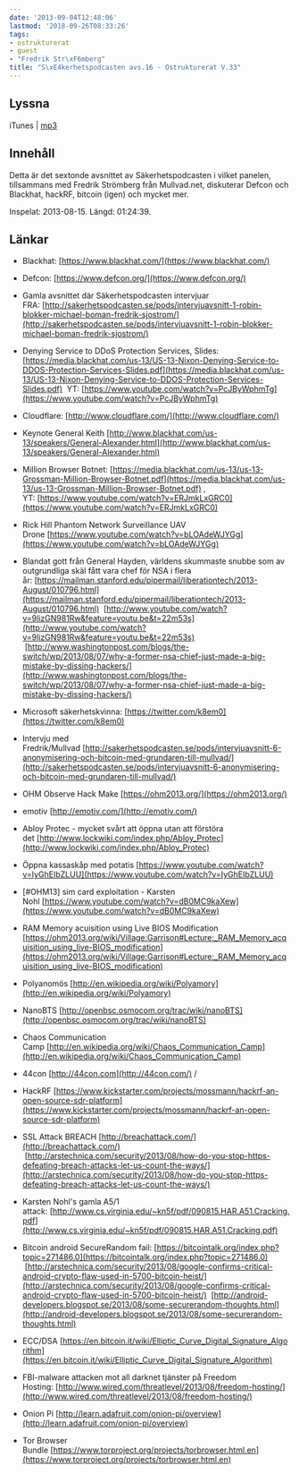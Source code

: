 ```yaml
---
date: '2013-09-04T12:48:06'
lastmod: '2018-09-26T08:33:26'
tags:
- ostrukturerat
- guest
- "Fredrik Str\xF6mberg"
title: "S\xE4kerhetspodcasten avs.16 - Ostrukturerat V.33"
---
```

## Lyssna

iTunes \| [mp3](http://traffic.libsyn.com/sakerhetspodcasten/ostrukturerad_klippt_mixdown3.mp3)

## Innehåll

Detta är det sextonde avsnittet av Säkerhetspodcasten i vilket panelen, tillsammans
med Fredrik Strömberg från Mullvad.net, diskuterar Defcon och Blackhat, hackRF, bitcoin
(igen) och mycket mer.

Inspelat: 2013-08-15. Längd: 01:24:39.

## Länkar

* Blackhat: [https://www.blackhat.com/](https://www.blackhat.com/)

* Defcon: [https://www.defcon.org/](https://www.defcon.org/)

* Gamla avsnittet där Säkerhetspodcasten intervjuar FRA: [http://sakerhetspodcasten.se/pods/intervjuavsnitt-1-robin-blokker-michael-boman-fredrik-sjostrom/](http://sakerhetspodcasten.se/pods/intervjuavsnitt-1-robin-blokker-michael-boman-fredrik-sjostrom/)

* Denying Service to DDoS Protection Services, Slides: [https://media.blackhat.com/us-13/US-13-Nixon-Denying-Service-to-DDOS-Protection-Services-Slides.pdf](https://media.blackhat.com/us-13/US-13-Nixon-Denying-Service-to-DDOS-Protection-Services-Slides.pdf)  YT: [https://www.youtube.com/watch?v=PcJByWphmTg](https://www.youtube.com/watch?v=PcJByWphmTg)

* Cloudflare: [http://www.cloudflare.com/](http://www.cloudflare.com/)

* Keynote General Keith [http://www.blackhat.com/us-13/speakers/General-Alexander.html](http://www.blackhat.com/us-13/speakers/General-Alexander.html)

* Million Browser Botnet: [https://media.blackhat.com/us-13/us-13-Grossman-Million-Browser-Botnet.pdf](https://media.blackhat.com/us-13/us-13-Grossman-Million-Browser-Botnet.pdf) , YT: [https://www.youtube.com/watch?v=ERJmkLxGRC0](https://www.youtube.com/watch?v=ERJmkLxGRC0)

* Rick Hill Phantom Network Surveillance UAV Drone [https://www.youtube.com/watch?v=bLOAdeWJYGg](https://www.youtube.com/watch?v=bLOAdeWJYGg)

* Blandat gott från General Hayden, världens skummaste snubbe som av outgrundliga skäl fått vara chef för NSA i flera år: [https://mailman.stanford.edu/pipermail/liberationtech/2013-August/010796.html](https://mailman.stanford.edu/pipermail/liberationtech/2013-August/010796.html)  [http://www.youtube.com/watch?v=9lizGN981Rw&feature=youtu.be&t=22m53s](http://www.youtube.com/watch?v=9lizGN981Rw&feature=youtu.be&t=22m53s)  [http://www.washingtonpost.com/blogs/the-switch/wp/2013/08/07/why-a-former-nsa-chief-just-made-a-big-mistake-by-dissing-hackers/](http://www.washingtonpost.com/blogs/the-switch/wp/2013/08/07/why-a-former-nsa-chief-just-made-a-big-mistake-by-dissing-hackers/)

* Microsoft säkerhetskvinna: [https://twitter.com/k8em0](https://twitter.com/k8em0)

* Intervju med Fredrik/Mullvad [http://sakerhetspodcasten.se/pods/intervjuavsnitt-6-anonymisering-och-bitcoin-med-grundaren-till-mullvad/](http://sakerhetspodcasten.se/pods/intervjuavsnitt-6-anonymisering-och-bitcoin-med-grundaren-till-mullvad/)

* OHM Observe Hack Make [https://ohm2013.org/](https://ohm2013.org/)

* emotiv [http://emotiv.com/](http://emotiv.com/)

* Abloy Protec - mycket svårt att öppna utan att förstöra det [http://www.lockwiki.com/index.php/Abloy_Protec](http://www.lockwiki.com/index.php/Abloy_Protec)

* Öppna kassaskåp med potatis [https://www.youtube.com/watch?v=IyGhEIbZLUU](https://www.youtube.com/watch?v=IyGhEIbZLUU)

* [#OHM13] sim card exploitation - Karsten Nohl [https://www.youtube.com/watch?v=dB0MC9kaXew](https://www.youtube.com/watch?v=dB0MC9kaXew)

* RAM Memory acuisition using Live BIOS Modification [https://ohm2013.org/wiki/Village:Garrison#Lecture:_RAM_Memory_acquisition_using_live-BIOS_modification](https://ohm2013.org/wiki/Village:Garrison#Lecture:_RAM_Memory_acquisition_using_live-BIOS_modification)

* Polyanomös [http://en.wikipedia.org/wiki/Polyamory](http://en.wikipedia.org/wiki/Polyamory)

* NanoBTS [http://openbsc.osmocom.org/trac/wiki/nanoBTS](http://openbsc.osmocom.org/trac/wiki/nanoBTS)

* Chaos Communication Camp [http://en.wikipedia.org/wiki/Chaos_Communication_Camp](http://en.wikipedia.org/wiki/Chaos_Communication_Camp)

* 44con [http://44con.com](http://44con.com/) /

* HackRF [https://www.kickstarter.com/projects/mossmann/hackrf-an-open-source-sdr-platform](https://www.kickstarter.com/projects/mossmann/hackrf-an-open-source-sdr-platform)

* SSL Attack BREACH [http://breachattack.com/](http://breachattack.com/)  [http://arstechnica.com/security/2013/08/how-do-you-stop-https-defeating-breach-attacks-let-us-count-the-ways/](http://arstechnica.com/security/2013/08/how-do-you-stop-https-defeating-breach-attacks-let-us-count-the-ways/)

* Karsten Nohl\'s gamla A5/1 attack: [http://www.cs.virginia.edu/~kn5f/pdf/090815.HAR.A51.Cracking.pdf](http://www.cs.virginia.edu/~kn5f/pdf/090815.HAR.A51.Cracking.pdf)

* Bitcoin android SecureRandom fail: [https://bitcointalk.org/index.php?topic=271486.0](https://bitcointalk.org/index.php?topic=271486.0)  [http://arstechnica.com/security/2013/08/google-confirms-critical-android-crypto-flaw-used-in-5700-bitcoin-heist/](http://arstechnica.com/security/2013/08/google-confirms-critical-android-crypto-flaw-used-in-5700-bitcoin-heist/)  [http://android-developers.blogspot.se/2013/08/some-securerandom-thoughts.html](http://android-developers.blogspot.se/2013/08/some-securerandom-thoughts.html)

* ECC/DSA [https://en.bitcoin.it/wiki/Elliptic_Curve_Digital_Signature_Algorithm](https://en.bitcoin.it/wiki/Elliptic_Curve_Digital_Signature_Algorithm)

* FBI-malware attacken mot all darknet tjänster på Freedom Hosting: [http://www.wired.com/threatlevel/2013/08/freedom-hosting/](http://www.wired.com/threatlevel/2013/08/freedom-hosting/)

* Onion Pi [http://learn.adafruit.com/onion-pi/overview](http://learn.adafruit.com/onion-pi/overview)

* Tor Browser Bundle [https://www.torproject.org/projects/torbrowser.html.en](https://www.torproject.org/projects/torbrowser.html.en)




